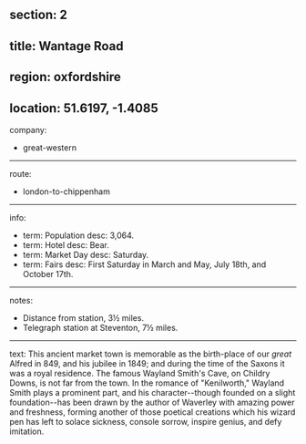 section: 2
----
title: Wantage Road
----
region: oxfordshire
----
location: 51.6197, -1.4085
----
company:
- great-western
----
route:
- london-to-chippenham
----
info:
- term: Population
  desc: 3,064.
- term: Hotel
  desc: Bear.
- term: Market Day
  desc: Saturday.
- term: Fairs
  desc: First Saturday in March and May, July 18th, and October 17th.
----
notes:
- Distance from station, 3½ miles.
- Telegraph station at Steventon, 7½ miles.
----
text: This ancient market town is memorable as the birth-place of our *great* Alfred in 849, and his jubilee in 1849; and during the time of the Saxons it was a royal residence. The famous Wayland Smith's Cave, on Childry Downs, is not far from the town. In the romance of "Kenilworth," Wayland Smith plays a prominent part, and his character--though founded on a slight foundation--has been drawn by the author of Waverley with amazing power and freshness, forming another of those poetical creations which his wizard pen has left to solace sickness, console sorrow, inspire genius, and defy imitation.
